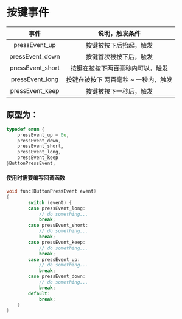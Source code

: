 # 按键事件



|       事件       |            说明，触发条件             |
| :--------------: | :-----------------------------------: |
|  pressEvent_up   |        按键被按下后抬起，触发         |
| pressEvent_down  |        按键首次被按下后，触发         |
| pressEvent_short |   按键在被按下两百毫秒内可以，触发    |
| pressEvent_long  | 按键在被按下  两百毫秒 ~ 一秒内，触发 |
| pressEvent_keep  |        按键被按下一秒后，触发         |

## 原型为：

```c
typedef enum {
    pressEvent_up = 0u,
    pressEvent_down,
    pressEvent_short,
    pressEvent_long,
    pressEvent_keep
}ButtonPressEvent;
```

#### 使用时需要编写回调函数

```c
void func(ButtonPressEvent event)
{
        switch (event) {
        case pressEvent_long:
            // do something...
            break;
        case pressEvent_short:
            // do something...
            break;
        case pressEvent_keep:
            // do something...
            break;
        case pressEvent_up:
            // do something...
            break;
        case pressEvent_down:
            // do something...
            break;
        default:
            break;
    }
}
```

